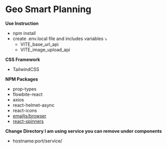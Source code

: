 # Geo Smart Planning

**Use Instruction**
* npm install
* create .env.local file and includes variables ⤵️
    * VITE_base_url_api
    * VITE_image_upload_api

**CSS Framework**
* TailwindCSS

**NPM Packages**
* prop-types
* flowbite-react
* axios
* react-helmet-async
* react-icons
* [emailjs/browser](https://www.npmjs.com/package/@emailjs/browser)
* [react-spinners](https://www.davidhu.io/react-spinners)

**Change Directory I am using service you can remove under components**
* hostname:port/service/
